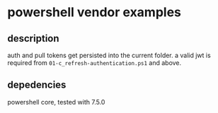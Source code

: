 # powershell vendor examples

## description

auth and pull tokens get persisted into the current folder.
a valid jwt is required from `01-c_refresh-authentication.ps1` and above.


## depedencies

powershell core, tested with 7.5.0

